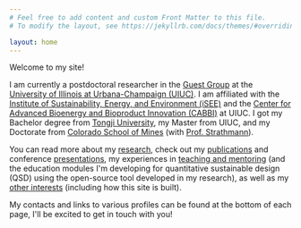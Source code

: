 ```yaml
---
# Feel free to add content and custom Front Matter to this file.
# To modify the layout, see https://jekyllrb.com/docs/themes/#overriding-theme-defaults

layout: home
---
```


Welcome to my site!

I am currently a postdoctoral researcher in the [Guest Group](http://engineeringforsustainability.com) at the [University of Illinois at Urbana-Champaign (UIUC)](http://illinois.edu). I am affiliated with the [Institute of Sustainability, Energy, and Environment (iSEE)](https://sustainability.illinois.edu) and the [Center for Advanced Bioenergy and Bioproduct Innovation (CABBI)](https://cabbi.bio) at UIUC. I got my Bachelor degree from [Tongji University](https://www.tongji.edu.cn), my Master from UIUC, and my Doctorate from [Colorado School of Mines](https://www.mines.edu) (with [Prof. Strathmann](https://strathmanngroup.com)).

You can read more about my [research](https://yalinli2.github.io/webpage/research), check out my [publications](https://yalinli2.github.io/webpage/publications) and conference [presentations](https://yalinli2.github.io/webpage/presentations), my experiences in [teaching and mentoring](https://yalinli2.github.io/webpage/teaching_and_mentoring) (and the education modules I'm developing for quantitative sustainable design (QSD) using the open-source tool developed in my research), as well as my [other interests](https://yalinli2.github.io/webpage/more) (including how this site is built).


My contacts and links to various profiles can be found at the bottom of each page, I'll be excited to get in touch with you!
